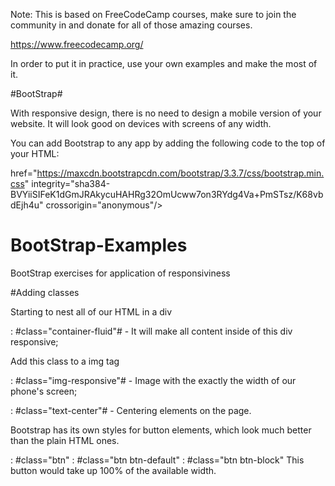 




Note: This is based on FreeCodeCamp courses, make sure to join the community in and donate for all of those amazing courses. 

https://www.freecodecamp.org/

In order to put it in practice, use your own examples and make the most of it. 




#BootStrap# 

With responsive design, there is no need to design a mobile version of your website. It will look good on devices with screens of any width.

You can add Bootstrap to any app by adding the following code to the top of your HTML:

href="https://maxcdn.bootstrapcdn.com/bootstrap/3.3.7/css/bootstrap.min.css" integrity="sha384-BVYiiSIFeK1dGmJRAkycuHAHRg32OmUcww7on3RYdg4Va+PmSTsz/K68vbdEjh4u" crossorigin="anonymous"/>

# BootStrap-Examples

BootStrap exercises for application of responsiviness 

#Adding classes


Starting to nest all of our HTML in a div 

: #class="container-fluid"#  -  It will make all content inside of this div responsive;

Add this class to a img tag

: #class="img-responsive"#   - Image with the exactly the width of our phone's screen; 

: #class="text-center"# - Centering elements on the page.

Bootstrap has its own styles for button elements, which look much better than the plain HTML ones.

: #class="btn"
: #class="btn btn-default"
: #class="btn btn-block"  This button would take up 100% of the available width.